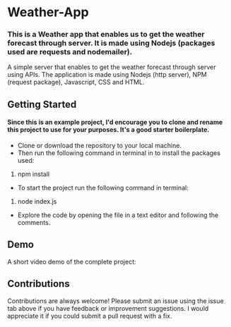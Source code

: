 # Weather-App

### This is a Weather app that enables us to get the weather forecast through server. It is made using Nodejs (packages used are requests and nodemailer).

A simple server that enables to get the weather forecast through server using APIs. The application is made using Nodejs (http server), NPM (request package), Javascript, CSS and HTML.

## Getting Started

#### Since this is an example project, I'd encourage you to clone and rename this project to use for your purposes. It's a good starter boilerplate.

* Clone or download the repository to your local machine.
* Then run the following command in terminal in to install the packages used: 
1. npm install
* To start the project run the following command in terminal:
1. node index.js
* Explore the code by opening the file in a text editor and following the comments.

## Demo

A short video demo of the complete project:






## Contributions

Contributions are always welcome! Please submit an issue using the issue tab above if you have feedback or improvement suggestions. I would appreciate it if you could submit a pull request with a fix.